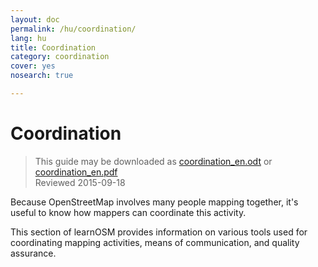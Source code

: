 ```yaml
---
layout: doc
permalink: /hu/coordination/
lang: hu
title: Coordination
category: coordination
cover: yes
nosearch: true

---
```


Coordination
============

> This guide may be downloaded as [coordination_en.odt](/files/coordination_en.odt) or [coordination_en.pdf](/files/coordination_en.pdf)  
> Reviewed 2015-09-18

Because OpenStreetMap involves many people mapping together, it's useful to know how mappers can coordinate this activity.

This section of learnOSM provides information on various tools used for coordinating mapping activities, means of communication, and quality assurance.
